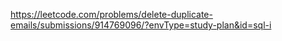 https://leetcode.com/problems/delete-duplicate-emails/submissions/914769096/?envType=study-plan&id=sql-i